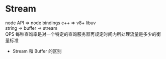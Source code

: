 # Stream  
node API => node bindings c++ => v8+ libuv  
string => buffer => stream  
QPS 每秒查询率是对一个特定的查询服务器再规定时间内所处理流量是多少的衡量标准  

- Stream 和 Buffer 的区别  
  